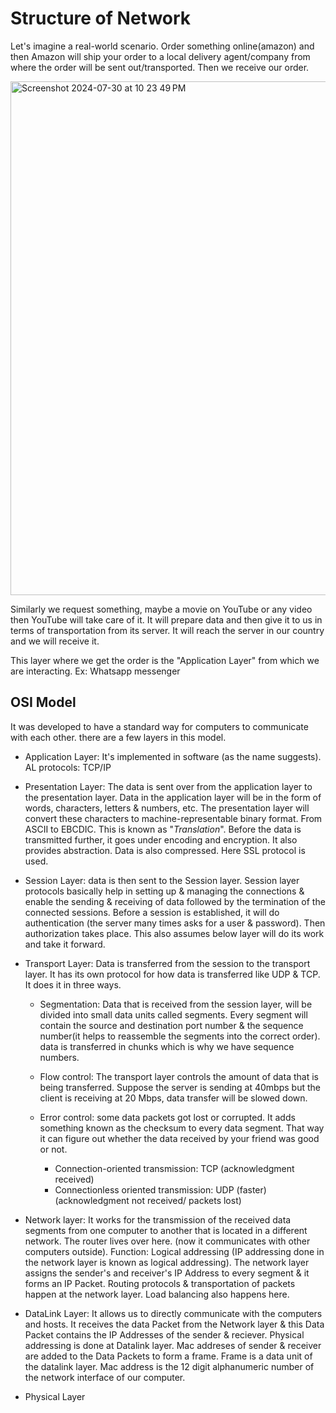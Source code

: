 # Structure of Network

Let's imagine a real-world scenario. Order something online(amazon) and then Amazon will ship your order to a local delivery agent/company from where the order will be sent out/transported. Then we receive our order.

<img width="822" alt="Screenshot 2024-07-30 at 10 23 49 PM" src="https://github.com/user-attachments/assets/4e2be595-f71f-4514-a733-1372e110493c">

Similarly we request something, maybe a movie on YouTube or any video then YouTube will take care of it. It will prepare data and then give it to us in terms of transportation from its server. It will reach the server in our country and we will receive it.

This layer where we get the order is the "Application Layer" from which we are interacting. Ex: Whatsapp messenger

## OSI Model

It was developed to have a standard way for computers to communicate with each other. there are a few layers in this model.

* Application Layer: It's implemented in software (as the name suggests). AL protocols: TCP/IP
* Presentation Layer: The data is sent over from the application layer to the presentation layer. Data in the application layer will be in 
  the form of words, characters, letters & numbers, etc. The presentation layer will convert these characters to machine-representable         binary format. From ASCII to EBCDIC. This is known as "*Translation*". Before the data is transmitted further, it goes under encoding and    encryption. It also provides abstraction. Data is also compressed. Here SSL protocol is used.
* Session Layer: data is then sent to the Session layer. Session layer protocols basically help in setting up & managing the connections &     enable the sending & receiving of data followed by the termination of the connected sessions. Before a session is established, it will do    authentication (the server many times asks for a user & password). Then authorization takes place. This also assumes below layer will do     its work and take it forward.
* Transport Layer: Data is transferred from the session to the transport layer. It has its own protocol for how data is transferred like UDP   & TCP. It does it in three ways.
  - Segmentation: Data that is received from the session layer, will be divided into small data units called segments. Every segment will        contain the source and destination port number & the sequence number(it helps to reassemble the segments into the correct order). data       is transferred in chunks which is why we have sequence numbers.
  - Flow control: The transport layer controls the amount of data that is being transferred. Suppose the server is sending at 40mbps but the     client is receiving at 20 Mbps, data transfer will be slowed down.
  - Error control: some data packets got lost or corrupted. It adds something known as the checksum to every data segment. That way it can       figure out whether the data received by your friend was good or not.
  
    - Connection-oriented transmission: TCP (acknowledgment received)
    - Connectionless oriented transmission: UDP (faster) (acknowledgment not received/ packets lost)
      
* Network layer: It works for the transmission of the received data segments from one computer to another that is located in a different       network. The router lives over here. (now it communicates with other computers outside). Function: Logical addressing (IP addressing done    in the network layer is known as logical addressing). The network layer assigns the sender's and receiver's IP Address to every              segment & it forms an IP Packet. Routing protocols & transportation of packets happen at the network layer. Load balancing also happens
  here.
* DataLink Layer: It allows us to directly communicate with the computers and hosts. It receives the data Packet from the Network layer & 
  this Data Packet contains the IP Addresses of the sender & reciever. Physical addressing is done at Datalink layer. Mac addreses of
  sender & receiver are added to the Data Packets to form a frame. Frame is a data unit of the datalink layer. Mac address is the 12 digit
  alphanumeric number of the network interface of our computer.
* Physical Layer

